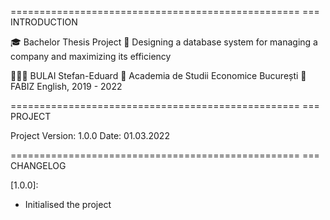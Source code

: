 ==================================================
=== INTRODUCTION

🎓 Bachelor Thesis Project
📄 Designing a database system for managing a company and maximizing its efficiency

👨🏻‍🎓 BULAI Stefan-Eduard
🏫 Academia de Studii Economice București
📌 FABIZ English, 2019 - 2022




==================================================
=== PROJECT

Project Version: 1.0.0
Date: 01.03.2022




==================================================
=== CHANGELOG

[1.0.0]:
- Initialised the project


